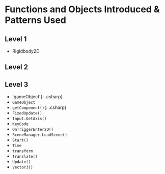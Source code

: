 # Functions and Objects Introduced & Patterns Used

## Level 1
* Rigidbody2D

## Level 2

## Level 3

* 'gameObject'{: .csharp}
* ```GameObject```
* `getComponent()`{: .csharp}
* ```FixedUpdate()```
* ```Input.GetAxis()```
* ```KeyCode```
* ```OnTriggerEnter2D()```
* ```SceneManager.LoadScene()```
* ```Start()```
* ```Time```
* ```transform```
* ```Translate()```
* ```Update()```
* ```Vector3()```
